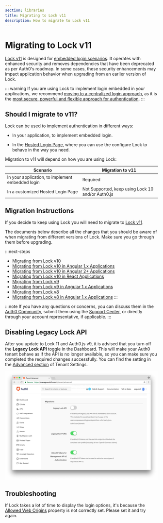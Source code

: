 ```yaml
---
section: libraries
title: Migrating to Lock v11
description: How to migrate to Lock v11
---
```

# Migrating to Lock v11

[Lock v11](/libraries/lock) is designed for [embedded login scenarios](/guides/login/centralized-vs-embedded). It operates with enhanced security and removes dependencies that have been deprecated as per Auth0's roadmap. In some cases, these security enhancements may impact application behavior when upgrading from an earlier version of Lock. 

::: warning
If you are using Lock to implement login embedded in your applications, we recommend [moving to a centralized login approach](/guides/login/migration-embedded-centralized), as it is the [most secure, powerful and flexible approach for authentication](/guides/login/centralized-vs-embedded).
:::

## Should I migrate to v11?

Lock can be used to implement authentication in different ways:

- In your application, to implement embedded login.

- In the [Hosted Login Page](/hosted-pages/login), where you can use the configure Lock to behave in the way you need. 

Migration to v11 will depend on how you are using Lock:

| **Scenario** | **Migration to v11** | 
| --- | --- | 
| In your application, to implement embedded login | Required |
| In a customized Hosted Login Page | Not Supported, keep using Lock 10 and/or Auth0.js |

## Migration Instructions

If you decide to keep using Lock you will need to migrate to [Lock v11](/libraries/lock).

The documents below describe all the changes that you should be aware of when migrating from different versions of Lock. Make sure you go through them before upgrading.

:::next-steps
- [Migrating from Lock v10](/libraries/lock/v11/migration-v10-v11)
- [Migrating from Lock v10 in Angular 1.x Applications](/libraries/lock/v11/migration-angularjs-v10)
- [Migrating from Lock v10 in Angular 2+ Applications](/libraries/lock/v11/migration-angular)
- [Migrating from Lock v10 in React Applications](/libraries/lock/v11/migration-react)
- [Migrating from Lock v9](/libraries/lock/v11/migration-v9-v11)
- [Migrating from Lock v9 in Angular 1.x Applications](/libraries/lock/v11/migration-angularjs-v9)
- [Migrating from Lock v8](/libraries/lock/v11/migration-v8-v11)
- [Migrating from Lock v8 in Angular 1.x Applications](/libraries/lock/v11/migration-angularjs-v8)
:::

:::note
If you have any questions or concerns, you can discuss them in the [Auth0 Community](https://community.auth0.com/), submit them using the [Support Center](${env.DOMAIN_URL_SUPPORT}), or directly through your account representative, if applicable. 
:::

## Disabling Legacy Lock API

After you update to Lock 11 and Auth0.js v9, it is advised that you turn off the **Legacy Lock API** toggle in the Dashboard. This will make your Auth0 tenant behave as if the API is no longer available, so you can make sure you completed the required changes successfully. You can find the setting in the [Advanced section](${manage_url}/#/tenant/advanced) of Tenant Settings.

![Allowed Web Origins](/media/articles/libraries/lock/legacy-lock-api-off.png)

## Troubleshooting

If Lock takes a lot of time to display the login options, it's because the [Allowed Web Origins](/libraries/lock/v11/migration-v10-v11#configure-auth0-for-embedded-login) property is not correctly set. Please set it and try again.
